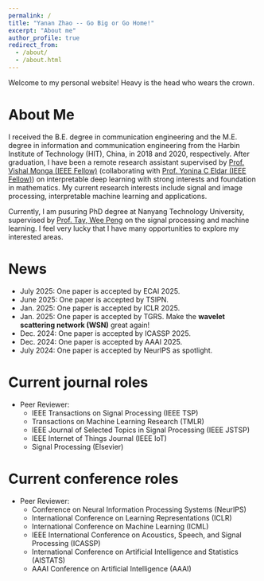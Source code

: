```yaml
---
permalink: /
title: "Yanan Zhao -- Go Big or Go Home!"
excerpt: "About me"
author_profile: true
redirect_from: 
  - /about/
  - /about.html
---
```


Welcome to my personal website! Heavy is the head who wears the crown.

About Me
======
I received the B.E. degree in communication engineering and the M.E. degree in information and communication engineering from the Harbin Institute of Technology (HIT), China, in 2018 and 2020, respectively. After graduation, I have been a remote research assistant supervised by [Prof. Vishal Monga (IEEE Fellow)](http://signal.ee.psu.edu/faculty.html) (collaborating with [Prof. Yonina C Eldar (IEEE Fellow)](https://www.weizmann.ac.il/math/yonina/)) on interpretable deep learning with strong interests and foundation in mathematics. My current research interests include signal and image processing, interpretable machine learning and applications. 

Currently, I am pusuring PhD degree at Nanyang Technology University, supervised by [Prof. Tay, Wee Peng](https://www3.ntu.edu.sg/home/wptay/index.html) on the signal processing and machine learning. I feel very lucky that I have many opportunities to explore my interested areas.

News
=====
* July 2025: One paper is accepted by ECAI 2025. 
* June 2025: One paper is accepted by TSIPN. 
* Jan. 2025: One paper is accepted by ICLR 2025.
* Jan. 2025: One paper is accepted by TGRS. Make the **wavelet scattering network (WSN)** great again!
* Dec. 2024: One paper is accepted by ICASSP 2025.
* Dec. 2024: One paper is accepted by AAAI 2025.
* July  2024: One paper is accepted by NeurIPS as spotlight. 


Current journal roles
=====
* Peer Reviewer: 
   * IEEE Transactions on Signal Processing (IEEE TSP)
   * Transactions on Machine Learning Research (TMLR)
   * IEEE Journal of Selected Topics in Signal Processing (IEEE JSTSP)
   * IEEE Internet of Things Journal (IEEE IoT)
   * Signal Processing (Elsevier)


Current conference roles
====
* Peer Reviewer:
  * Conference on Neural Information Processing Systems (NeurIPS)
  * International Conference on Learning Representations (ICLR)
  * International Conference on Machine Learning (ICML)
  * IEEE International Conference on Acoustics, Speech, and Signal Processing (ICASSP)
  * International Conference on Artificial Intelligence and Statistics (AISTATS)
  * AAAI Conference on Artificial Intelligence (AAAI)
	
